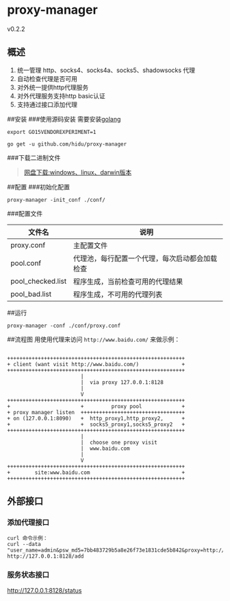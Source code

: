 proxy-manager
============
v0.2.2  

## 概述
1.  统一管理 http、socks4、socks4a、socks5、shadowsocks 代理
2.  自动检查代理是否可用
3.  对外统一提供http代理服务
4.  对外代理服务支持http basic认证
5.  支持通过接口添加代理

##安装
###使用源码安装
需要安装[golang](https://golang.org/dl/  "下载安装")
```
export GO15VENDOREXPERIMENT=1
```
```
go get -u github.com/hidu/proxy-manager
```

###下载二进制文件
> [网盘下载:windows、linux、darwin版本](http://pan.baidu.com/s/1c0dALWk)

##配置
###初始化配置
```
proxy-manager -init_conf ./conf/
```
###配置文件
<table>
<thead>
 <tr>
    <th>文件名</th>
    <th>说明</th>
 </tr>
</thead>
<tbody>
  <tr>
    <td>proxy.conf</td>
    <td>主配置文件</td>
  </tr>
  <tr>
    <td>pool.conf</td>
    <td>代理池，每行配置一个代理，每次启动都会加载检查</td>
  </tr>
  <tr>
    <td>pool_checked.list</td>
    <td>程序生成，当前检查可用的代理结果</td>
  </tr>
  <tr>
    <td>pool_bad.list</td>
    <td>程序生成，不可用的代理列表</td>
  </tr>
</tbody>
</table>



##运行
```
proxy-manager -conf ./conf/proxy.conf
```


##流程图
用使用代理来访问 `http://www.baidu.com/` 来做示例：  
```

++++++++++++++++++++++++++++++++++++++++++++++++++++++++++  
+ client (want visit http://www.baidu.com/)              +  
++++++++++++++++++++++++++++++++++++++++++++++++++++++++++  
                        |  
                        |  via proxy 127.0.0.1:8128  
                        |  
                        V  
++++++++++++++++++++++++++++++++++++++++++++++++++++++++++  
+                       +         proxy pool             +  
+ proxy manager listen  ++++++++++++++++++++++++++++++++++  
+ on (127.0.0.1:8090)   +  http_proxy1,http_proxy2,      +  
+                       +  socks5_proxy1,socks5_proxy2   +  
++++++++++++++++++++++++++++++++++++++++++++++++++++++++++  
                        |  
                        |  choose one proxy visit 
                        |  www.baidu.com  
                        |  
                        V  
++++++++++++++++++++++++++++++++++++++++++++++++++++++++++  
+        site:www.baidu.com                              +  
++++++++++++++++++++++++++++++++++++++++++++++++++++++++++  

```


## 外部接口

### 添加代理接口 
```
curl 命令示例：
curl --data "user_name=admin&psw_md5=7bb483729b5a8e26f73e1831cde5b842&proxy=http://10.0.1.9:3128" http://127.0.0.1:8128/add
```

### 服务状态接口
http://127.0.0.1:8128/status